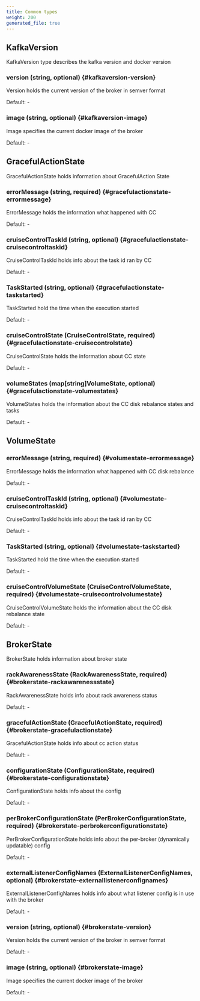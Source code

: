 ```yaml
---
title: Common types
weight: 200
generated_file: true
---
```


## KafkaVersion

KafkaVersion type describes the kafka version and docker version

### version (string, optional) {#kafkaversion-version}

Version holds the current version of the broker in semver format<br>

Default: -

### image (string, optional) {#kafkaversion-image}

Image specifies the current docker image of the broker<br>

Default: -


## GracefulActionState

GracefulActionState holds information about GracefulAction State

### errorMessage (string, required) {#gracefulactionstate-errormessage}

ErrorMessage holds the information what happened with CC<br>

Default: -

### cruiseControlTaskId (string, optional) {#gracefulactionstate-cruisecontroltaskid}

CruiseControlTaskId holds info about the task id ran by CC<br>

Default: -

### TaskStarted (string, optional) {#gracefulactionstate-taskstarted}

TaskStarted hold the time when the execution started<br>

Default: -

### cruiseControlState (CruiseControlState, required) {#gracefulactionstate-cruisecontrolstate}

CruiseControlState holds the information about CC state<br>

Default: -

### volumeStates (map[string]VolumeState, optional) {#gracefulactionstate-volumestates}

VolumeStates holds the information about the CC disk rebalance states and tasks<br>

Default: -


## VolumeState

### errorMessage (string, required) {#volumestate-errormessage}

ErrorMessage holds the information what happened with CC disk rebalance<br>

Default: -

### cruiseControlTaskId (string, optional) {#volumestate-cruisecontroltaskid}

CruiseControlTaskId holds info about the task id ran by CC<br>

Default: -

### TaskStarted (string, optional) {#volumestate-taskstarted}

TaskStarted hold the time when the execution started<br>

Default: -

### cruiseControlVolumeState (CruiseControlVolumeState, required) {#volumestate-cruisecontrolvolumestate}

CruiseControlVolumeState holds the information about the CC disk rebalance state<br>

Default: -


## BrokerState

BrokerState holds information about broker state

### rackAwarenessState (RackAwarenessState, required) {#brokerstate-rackawarenessstate}

RackAwarenessState holds info about rack awareness status<br>

Default: -

### gracefulActionState (GracefulActionState, required) {#brokerstate-gracefulactionstate}

GracefulActionState holds info about cc action status<br>

Default: -

### configurationState (ConfigurationState, required) {#brokerstate-configurationstate}

ConfigurationState holds info about the config<br>

Default: -

### perBrokerConfigurationState (PerBrokerConfigurationState, required) {#brokerstate-perbrokerconfigurationstate}

PerBrokerConfigurationState holds info about the per-broker (dynamically updatable) config<br>

Default: -

### externalListenerConfigNames (ExternalListenerConfigNames, optional) {#brokerstate-externallistenerconfignames}

ExternalListenerConfigNames holds info about what listener config is in use with the broker<br>

Default: -

### version (string, optional) {#brokerstate-version}

Version holds the current version of the broker in semver format<br>

Default: -

### image (string, optional) {#brokerstate-image}

Image specifies the current docker image of the broker<br>

Default: -


